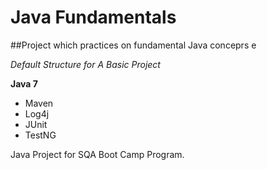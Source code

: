 # Java Fundamentals
##Project which practices on fundamental Java conceprs e

*Default Structure for A Basic Project*

**Java 7**

* Maven
* Log4j
* JUnit
* TestNG

Java Project for SQA Boot Camp Program.
